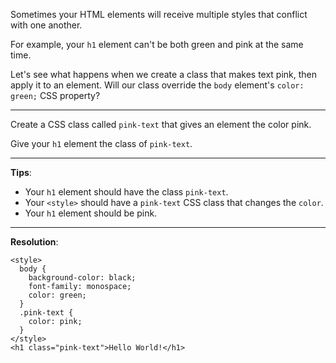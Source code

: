 Sometimes your HTML elements will receive multiple styles that conflict with one another.

For example, your `h1` element can't be both green and pink at the same time.

Let's see what happens when we create a class that makes text pink, then apply it to an element. Will our class override the `body` element's `color: green;` CSS property?

---
Create a CSS class called `pink-text` that gives an element the color pink.

Give your `h1` element the class of `pink-text`.

---
**Tips**:

- Your `h1` element should have the class `pink-text`.
- Your `<style>` should have a `pink-text` CSS class that changes the `color`.
- Your `h1` element should be pink.

---
**Resolution**:
```
<style>
  body {
    background-color: black;
    font-family: monospace;
    color: green;
  }
  .pink-text {
    color: pink;
  }
</style>
<h1 class="pink-text">Hello World!</h1>
```